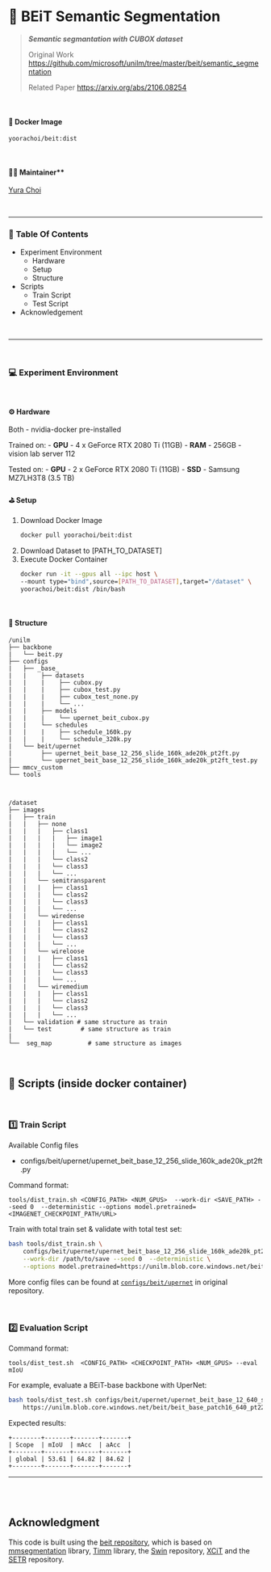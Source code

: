 # 🧩 BEiT Semantic Segmentation
> ***Semantic segmantation with CUBOX dataset***
>
>
> Original Work 
> https://github.com/microsoft/unilm/tree/master/beit/semantic_segmentation
>
> Related Paper
> https://arxiv.org/abs/2106.08254


<br/>

#### **🐋 Docker Image**  
```yoorachoi/beit:dist```

<br/>

#### 🙋‍♀️ Maintainer**  
[Yura Choi](https://github.com/Yuuraa)

<br/>

---
### 📌 **Table Of Contents**

- Experiment Environment
    - Hardware
    - Setup
    - Structure
- Scripts
    - Train Script
    - Test Script
- Acknowledgement

<br/>

---
<br/>

### 💻 **Experiment Environment**
<br/>


#### **⚙️ Hardware**
Both
    - nvidia-docker pre-installed 

Trained on:
    - **GPU** - 4 x GeForce RTX 2080 Ti (11GB)
    - **RAM** - 256GB
    - vision lab server 112

Tested on:
    - **GPU** - 2 x GeForce RTX 2080 Ti (11GB)
    - **SSD** - Samsung MZ7LH3T8 (3.5 TB)


#### **⛳ Setup**
1. Download Docker Image 
    ```bash
    docker pull yoorachoi/beit:dist
    ```
2. Download Dataset to \[PATH_TO_DATASET]
3. Execute Docker Container
    ```bash
    docker run -it --gpus all --ipc host \
    --mount type="bind",source=[PATH_TO_DATASET],target="/dataset" \
    yoorachoi/beit:dist /bin/bash
    ```
<br/>

####  **📁  Structure**
```
/unilm
├── backbone
|   └── beit.py
├── configs
|   ├── _base_
|   |    ├── datasets
|   |    |    ├── cubox.py
|   |    |    ├── cubox_test.py
|   |    |    ├── cubox_test_none.py
|   |    |    └── ...
|   |    ├── models
|   |    |    └── upernet_beit_cubox.py
|   |    └── schedules
|   |    |    ├── schedule_160k.py
|   |    |    └── schedule_320k.py
|   └── beit/upernet
|        ├── upernet_beit_base_12_256_slide_160k_ade20k_pt2ft.py
|        └── upernet_beit_base_12_256_slide_160k_ade20k_pt2ft_test.py
├── mmcv_custom 
└── tools



/dataset
├── images
|   ├── train
|   |   ├── none
|   |   |   ├── class1
|   |   |   |   ├── image1
|   |   |   |   └── image2
|   |   |   |   └── ...
|   |   |   └── class2
|   |   |   └── class3
|   |   |   └── ...
|   |   └── semitransparent
|   |   |   ├── class1
|   |   |   └── class2
|   |   |   └── class3
|   |   |   └── ...
|   |   └── wiredense
|   |   |   ├── class1
|   |   |   └── class2
|   |   |   └── class3
|   |   |   └── ...
|   |   └── wireloose
|   |   |   ├── class1
|   |   |   └── class2
|   |   |   └── class3
|   |   |   └── ...
|   |   └── wiremedium
|   |   |   ├── class1
|   |   |   └── class2
|   |   |   └── class3
|   |   |   └── ...
|   └── validation # same structure as train
|   └── test        # same structure as train
|
└──  seg_map          # same structure as images

```



<br/>

## 📜 Scripts (inside docker container)
<br/>

### 1️⃣ Train Script
Available Config files
- configs/beit/upernet/upernet_beit_base_12_256_slide_160k_ade20k_pt2ft.py


Command format:
```
tools/dist_train.sh <CONFIG_PATH> <NUM_GPUS>  --work-dir <SAVE_PATH> --seed 0  --deterministic --options model.pretrained=<IMAGENET_CHECKPOINT_PATH/URL>
```

Train with total train set & validate with total test set:
```bash
bash tools/dist_train.sh \
    configs/beit/upernet/upernet_beit_base_12_256_slide_160k_ade20k_pt2ft.py 4 \
    --work-dir /path/to/save --seed 0  --deterministic \
    --options model.pretrained=https://unilm.blob.core.windows.net/beit/beit_base_patch16_224_pt22k_ft22k.pth
```

More config files can be found at [`configs/beit/upernet`](configs/beit/upernet) in original repository.

<br/>

### 2️⃣ Evaluation Script

Command format:
```
tools/dist_test.sh  <CONFIG_PATH> <CHECKPOINT_PATH> <NUM_GPUS> --eval mIoU
```

For example, evaluate a BEiT-base backbone with UperNet:
```bash
bash tools/dist_test.sh configs/beit/upernet/upernet_beit_base_12_640_slide_160k_ade20k_pt2ft.py \ 
    https://unilm.blob.core.windows.net/beit/beit_base_patch16_640_pt22k_ft22ktoade20k.pth  4 --eval mIoU
```

Expected results:
```
+--------+-------+-------+-------+
| Scope  | mIoU  | mAcc  | aAcc  |
+--------+-------+-------+-------+
| global | 53.61 | 64.82 | 84.62 |
+--------+-------+-------+-------+
```


---
<br/>
<br/>

## Acknowledgment 

This code is built using the [beit repository](https://github.com/microsoft/unilm/tree/master/beit/semantic_segmentation), which is based on  [mmsegmentation](https://github.com/open-mmlab/mmsegmentation) library, [Timm](https://github.com/rwightman/pytorch-image-models) library, the [Swin](https://github.com/microsoft/Swin-Transformer) repository, [XCiT](https://github.com/facebookresearch/xcit) and the [SETR](https://github.com/fudan-zvg/SETR) repository.
